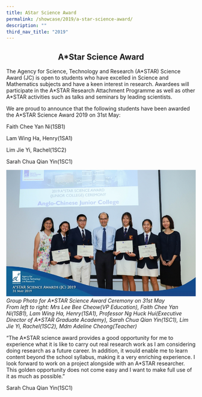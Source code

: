 ```yaml
---
title: AStar Science Award
permalink: /showcase/2019/a-star-science-award/
description: ""
third_nav_title: "2019"
---
```

## <center> A*Star Science Award </center>

The Agency for Science, Technology and Research (A\*STAR) Science Award (JC) is open to students who have excelled in Science and Mathematics subjects and have a keen interest in research. Awardees will participate in the A\*STAR Research Attachment Programme as well as other A\*STAR activities such as talks and seminars by leading scientists.

  

We are proud to announce that the following students have been awarded the A\*STAR Science Award 2019 on 31st May:

Faith Chee Yan Ni(1SB1)

Lam Wing Ha, Henry(1SA1)

Lim Jie Yi, Rachel(1SC2)

Sarah Chua Qian Yin(1SC1)

![](/images/Astar%20group%20photo.jpeg)
_Group Photo for A\*STAR Science Award Ceremony on 31st May_
<br>
_From left to right: Mrs Lee Bee Cheow(VP Education), Faith Chee Yan Ni(1SB1), Lam Wing Ha, Henry(1SA1), Professor Ng Huck Hui(Executive Director of A\*STAR Graduate Academy), Sarah Chua Qian Yin(1SC1), Lim Jie Yi, Rachel(1SC2), Mdm Adeline Cheong(Teacher)_

“The A\*STAR science award provides a good opportunity for me to experience what it is like to carry out real research work as I am considering doing research as a future career. In addition, it would enable me to learn content beyond the school syllabus, making it a very enriching experience. I look forward to work on a project alongside with an A\*STAR researcher. This golden opportunity does not come easy and I want to make full use of it as much as possible.”

Sarah Chua Qian Yin(1SC1)